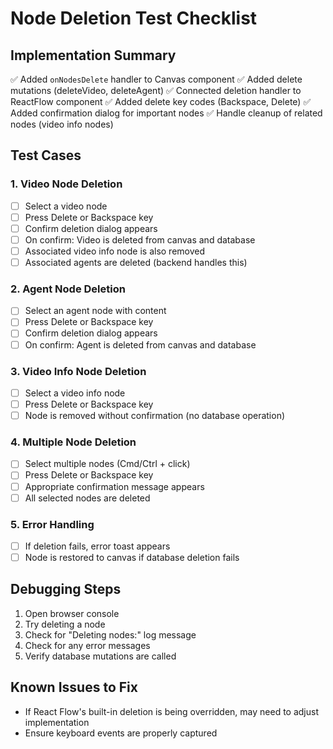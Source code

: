 # Node Deletion Test Checklist

## Implementation Summary
✅ Added `onNodesDelete` handler to Canvas component
✅ Added delete mutations (deleteVideo, deleteAgent) 
✅ Connected deletion handler to ReactFlow component
✅ Added delete key codes (Backspace, Delete)
✅ Added confirmation dialog for important nodes
✅ Handle cleanup of related nodes (video info nodes)

## Test Cases

### 1. Video Node Deletion
- [ ] Select a video node
- [ ] Press Delete or Backspace key
- [ ] Confirm deletion dialog appears
- [ ] On confirm: Video is deleted from canvas and database
- [ ] Associated video info node is also removed
- [ ] Associated agents are deleted (backend handles this)

### 2. Agent Node Deletion  
- [ ] Select an agent node with content
- [ ] Press Delete or Backspace key
- [ ] Confirm deletion dialog appears
- [ ] On confirm: Agent is deleted from canvas and database

### 3. Video Info Node Deletion
- [ ] Select a video info node
- [ ] Press Delete or Backspace key
- [ ] Node is removed without confirmation (no database operation)

### 4. Multiple Node Deletion
- [ ] Select multiple nodes (Cmd/Ctrl + click)
- [ ] Press Delete or Backspace key
- [ ] Appropriate confirmation message appears
- [ ] All selected nodes are deleted

### 5. Error Handling
- [ ] If deletion fails, error toast appears
- [ ] Node is restored to canvas if database deletion fails

## Debugging Steps
1. Open browser console
2. Try deleting a node
3. Check for "Deleting nodes:" log message
4. Check for any error messages
5. Verify database mutations are called

## Known Issues to Fix
- If React Flow's built-in deletion is being overridden, may need to adjust implementation
- Ensure keyboard events are properly captured